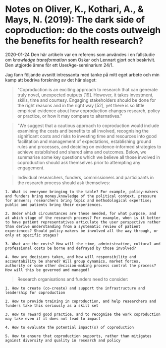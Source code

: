 # Notes on Oliver, K., Kothari, A., & Mays, N. (2019): The dark side of coproduction: do the costs outweigh the benefits for health research?


2020-01-24
Den här artikeln var en referens som användes i en fallstudie om _knowledge transformation_ som Oskar och Lennart gjort och beskrivit. Den utgjorde ämne för ett UserAge-seminarium 24/1.

Jag fann följande avsnitt intressanta med tanke på mitt eget arbete och min kamp att bedriva forskning av det här slaget:

> "Coproduction is an exciting approach to research that can generate truly novel, unexpected outputs [19]. However, it takes investment, skills, time and courtesy. Engaging stakeholders should be done for the right reasons and in the right way [52], yet there is so little empirical evidence about how coproduction changes research, policy or practice, or how it may compare to alternatives." 


> "We suggest that a cautious approach to coproduction would include examining the costs and benefits to all involved, recognising the significant costs and risks to investing time and resources into good facilitation and management of expectations, establishing ground rules and processes, and deciding on evidence-informed strategies to achieve established and shared aims and outcomes. Below, we summarise some key questions which we believe all those involved in coproduction should ask themselves prior to attempting any engagement. 

> Individual researchers, funders, commissioners and participants in the research process should ask themselves:
     
    1. What is everyone bringing to the table? For example, policy-makers and funders bring money,knowledge of the political context, pressure for answers; researchers bring topic and methodological expertise; public and patients bring their experiences.

    2. Under which circumstances are these needed, for what purpose, and at which stage of the research process? For example, when is it better to have patient representatives articulate the user perspective rather than derive understanding from a systematic review of patient experiences? Should policy-makers be involved all the way through, or only at specific stages?

    3. What are the costs? How will the time, administrative, cultural and professional costs be borne and defrayed by those involved?

    4. How are decisions taken, and how will responsibility and accountability be shared? Will group dynamics, market forces, authority or some other decision-making process control the process? How will this be governed and managed?

> Research organisations and funders need to consider:

    1. How to create (co-create) and support the infrastructure and leadership for coproduction

    2. How to provide training in coproduction, and help researchers and funders take this seriously as a skill set

    3. How to reward good practice, and to recognise the work coproduction may take even if it does not lead to impact

    4. How to evaluate the potential impact(s) of coproduction

    5. How to ensure that coproduction supports, rather than mitigates against diversity and quality in research and policy
